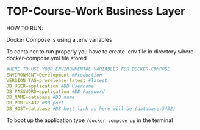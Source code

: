 # TOP-Course-Work Business Layer

HOW TO RUN:

Docker Compose is using a .env variables

To container to run properly you have to create .env file in directory where docker-compose.yml file stored

```yaml
#HERE TO USE YOUR ENVIRONMENTAL VARIABLES FOR DOCKER-COMPOSE
ENVIRONMENT=Development #Production
VERSION_TAG=prerelease-latest #latest
DB_USER=application #DB Username
DB_PASSWORD=application #DB Password
DB_NAME=database #DB name
DB_PORT=5432 #DB port
DB_HOST=database #DB host link as here will be (database:5432)
```

To boot up the application type `/docker compose up` in the terminal